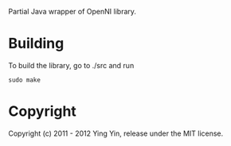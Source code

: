 Partial Java wrapper of OpenNI library.

# Building

To build the library, go to ./src and run

```
sudo make
```

# Copyright
Copyright (c) 2011 - 2012 Ying Yin, release under the MIT license.
